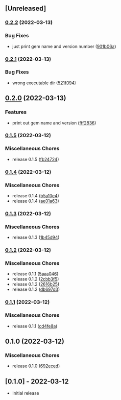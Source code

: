 ## [Unreleased]

### [0.2.2](https://github.com/invalidusrname/mm-simple_version/compare/v0.2.1...v0.2.2) (2022-03-13)


### Bug Fixes

* just print gem name and version number ([901b06a](https://github.com/invalidusrname/mm-simple_version/commit/901b06a0cf58070039adeeb74c6a691abb5af507))

### [0.2.1](https://github.com/invalidusrname/mm-simple_version/compare/v0.2.0...v0.2.1) (2022-03-13)


### Bug Fixes

* wrong executable dir ([521f094](https://github.com/invalidusrname/mm-simple_version/commit/521f094c93600a9d9656f3f673f77d02a6816e3a))

## [0.2.0](https://github.com/invalidusrname/mm-simple_version/compare/v0.1.5...v0.2.0) (2022-03-13)


### Features

* print out gem name and version ([fff2836](https://github.com/invalidusrname/mm-simple_version/commit/fff2836dbae387773c0956a84ee4d762f8fb1d46))

### [0.1.5](https://github.com/invalidusrname/mm-simple_version/compare/v0.1.4...v0.1.5) (2022-03-12)


### Miscellaneous Chores

* release 0.1.5 ([fb24724](https://github.com/invalidusrname/mm-simple_version/commit/fb247244487f69f54d4b634aceac6feb3fad88e3))

### [0.1.4](https://github.com/invalidusrname/mm-simple_version/compare/v0.1.3...v0.1.4) (2022-03-12)


### Miscellaneous Chores

* release 0.1.4 ([b5a10e4](https://github.com/invalidusrname/mm-simple_version/commit/b5a10e432b3729a2a1be3e2c5a7beec927e9182b))
* release 0.1.4 ([ae01a63](https://github.com/invalidusrname/mm-simple_version/commit/ae01a632fa79d7c061a4976fc7a005d3156b7222))

### [0.1.3](https://github.com/invalidusrname/mm-simple_version/compare/v0.1.2...v0.1.3) (2022-03-12)


### Miscellaneous Chores

* release 0.1.3 ([1b45d94](https://github.com/invalidusrname/mm-simple_version/commit/1b45d9404c1d7382bf0728d4407c4f53fdf0593a))

### [0.1.2](https://github.com/invalidusrname/mm-simple_version/compare/v0.1.1...v0.1.2) (2022-03-12)


### Miscellaneous Chores

* release 0.1.1 ([5aaa046](https://github.com/invalidusrname/mm-simple_version/commit/5aaa0466964fecc5d2954ea08139d5ef722b1ddf))
* release 0.1.2 ([2cbb3f5](https://github.com/invalidusrname/mm-simple_version/commit/2cbb3f537b7d7cb4ba48c22c60dd6def86412274))
* release 0.1.2 ([2616b25](https://github.com/invalidusrname/mm-simple_version/commit/2616b25c2e1fbcc00e7d4d1fabbcada280141f37))
* release 0.1.2 ([db697d3](https://github.com/invalidusrname/mm-simple_version/commit/db697d38c007156efe40dd3ea57f625d8c5ea5d0))

### [0.1.1](https://github.com/invalidusrname/mm-simple_version/compare/v0.1.0...v0.1.1) (2022-03-12)


### Miscellaneous Chores

* release 0.1.1 ([cd4fe8a](https://github.com/invalidusrname/mm-simple_version/commit/cd4fe8a78f94a13d82cbd0a6599a81583b4f3894))

## 0.1.0 (2022-03-12)


### Miscellaneous Chores

* release 0.1.0 ([692eced](https://github.com/invalidusrname/mm-simple_version/commit/692eced4f13f48c7570ee82b952836d9748f594e))

## [0.1.0] - 2022-03-12

- Initial release
